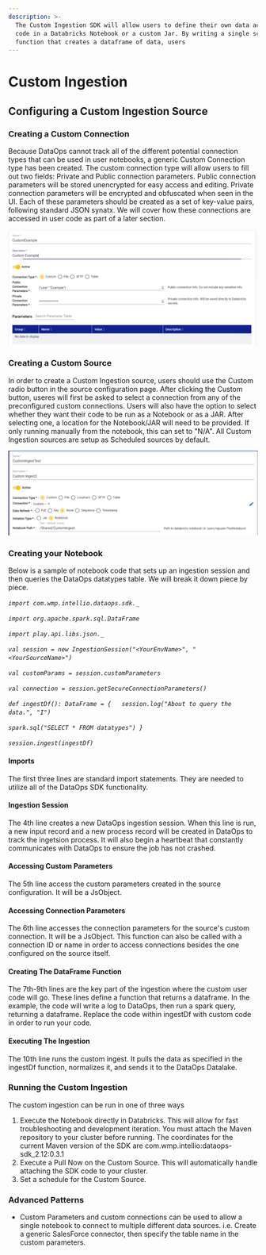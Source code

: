 ```yaml
---
description: >-
  The Custom Ingestion SDK will allow users to define their own data acquisition
  code in a Databricks Notebook or a custom Jar. By writing a single scala
  function that creates a dataframe of data, users
---
```


# Custom Ingestion

## Configuring a Custom Ingestion Source

### Creating a Custom Connection

Because DataOps cannot track all of the different potential connection types that can be used in user notebooks, a generic Custom Connection type has been created. The custom connection type will allow users to fill out two fields: Private and Public connection parameters. Public connection parameters will be stored unencrypted for easy access and editing. Private connection parameters will be encrypted and obfuscated when seen in the UI. Each of these parameters should be created as a set of key-value pairs, following standard JSON synatx. We will cover how these connections are accessed in user code as part of a later section.

![Custom Connection](../.gitbook/assets/image%20%28334%29.png)

### Creating a Custom Source

In order to create a Custom Ingestion source, users should use the Custom radio button in the source configuration page. After clicking the Custom button, useres will first be asked to select a connection from any of the preconfigured custom connections. Users will also have the option to select whether they want their code to be run as a Notebook or as a JAR. After selecting one, a location for the Notebook/JAR will need to be provided. If only running manually from the notebook, this can set to "N/A". All Custom Ingestion sources are setup as Scheduled sources by default.

![Custom Source Screen](../.gitbook/assets/image%20%28336%29.png)

### Creating your Notebook

Below is a sample of notebook code that sets up an ingestion session and then queries the DataOps datatypes table. We will break it down piece by piece.

_`import com.wmp.intellio.dataops.sdk._`_ 

_`import org.apache.spark.sql.DataFrame`_

_`import play.api.libs.json._`_

_`val session = new IngestionSession("<YourEnvName>", "<YourSourceName>")`_ 

_`val customParams = session.customParameters`_ 

_`val connection = session.getSecureConnectionParameters()`_

_`def ingestDf(): DataFrame = {  
session.log("About to query the data.", "I")`_ 

_`spark.sql("SELECT * FROM datatypes") }`_

_`session.ingest(ingestDf)`_

#### Imports

The first three lines are standard import statements. They are needed to utilize all of the DataOps SDK functionality.

#### Ingestion Session

The 4th line creates a new DataOps ingestion session. When this line is run, a new input record and a new process record will be created in DataOps to track the ingetsion process. It will also begin a heartbeat that constantly communicates with DataOps to ensure the job has not crashed. 

#### Accessing Custom Parameters

The 5th line access the custom parameters created in the source configuration. It will be a JsObject.

#### Accessing Connection Parameters

The 6th line accesses the connection parameters for the source's custom connection. It will be a JsObject. This function can also be called with a connection ID or name in order to access connections besides the one configured on the source itself. 

#### Creating The DataFrame Function

The 7th-9th lines are the key part of the ingestion where the custom user code will go. These lines define a function that returns a dataframe. In the example, the code will write a log to DataOps, then run a spark query, returning a dataframe. Replace the code within ingestDf with custom code in order to run your code.

#### Executing The Ingestion

The 10th line runs the custom ingest. It pulls the data as specified in the ingestDf function, normalizes it, and sends it to the DataOps Datalake.

### Running the Custom Ingestion

The custom ingestion can be run in one of three ways

1. Execute the Notebook directly in Databricks. This will allow for fast troubleshooting and development iteration. You must attach the Maven repository to your cluster before running. The coordinates for the current Maven version of the SDK are com.wmp.intellio:dataops-sdk\_2.12:0.3.1
2. Execute a Pull Now on the Custom Source. This will automatically handle attaching the SDK code to your cluster.
3. Set a schedule for the Custom Source.

### Advanced Patterns

* Custom Parameters and custom connections can be used to allow a single notebook to connect to multiple different data sources. i.e. Create a generic SalesForce connector, then specify the table name in the custom parameters.

